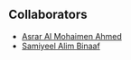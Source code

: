 ## Collaborators

- [Asrar Al Mohaimen Ahmed](https://github.com/UrsusV)
- [Samiyeel Alim Binaaf](https://github.com/Pronaaf2k)
